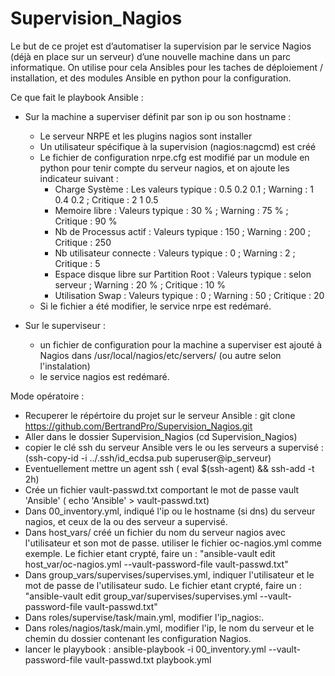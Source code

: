 # Supervision_Nagios

Le but de ce projet est d’automatiser la  supervision  par le service Nagios (déjà en place sur un serveur) d’une nouvelle machine dans un parc informatique.
On utilise pour cela Ansibles pour les taches de déploiement / installation, et des modules Ansible en python pour la configuration.

Ce que fait le playbook Ansible :
- Sur la machine a superviser définit par son ip ou son hostname : 
  - Le serveur NRPE et les plugins nagios sont installer
  - Un utilisateur spécifique à la supervision (nagios:nagcmd) est créé
  - Le fichier de configuration nrpe.cfg est modifié par un module en python pour tenir compte du serveur nagios, et on ajoute les indicateur suivant : 
      - Charge Système : Les valeurs typique : 0.5 0.2 0.1 ; Warning : 1 0.4 0.2 ; Critique : 2 1 0.5
      - Memoire libre : Valeurs typique : 30 % ; Warning : 75 % ; Critique : 90 %
      - Nb de Processus actif : Valeurs typique : 150 ; Warning : 200 ; Critique : 250
      - Nb utilisateur connecte : Valeurs typique : 0 ; Warning : 2 ; Critique : 5
      - Espace disque libre sur Partition Root : Valeurs typique : selon serveur ; Warning : 20 % ; Critique : 10 %
      - Utilisation Swap : Valeurs typique : 0 ; Warning : 50 ; Critique : 20
   - Si le fichier a été modifier, le service nrpe est redémaré.

- Sur le superviseur :
  - un fichier de configuration pour la machine a superviser est ajouté à Nagios dans /usr/local/nagios/etc/servers/ (ou autre selon l'instalation)
  - le service nagios est redémaré.

Mode opératoire :
- Recuperer le répértoire du projet sur le serveur Ansible :  git clone https://github.com/BertrandPro/Supervision_Nagios.git
- Aller dans le dossier Supervision_Nagios (cd  Supervision_Nagios)
- copier le clé ssh du serveur Ansible vers le ou les serveurs a supervisé : (ssh-copy-id -i ../.ssh/id_ecdsa.pub superuser@ip_serveur)
- Eventuellement mettre un agent ssh ( eval $(ssh-agent) && ssh-add -t 2h)
- Crée un fichier vault-passwd.txt comportant le mot de passe vault 'Ansible' ( echo 'Ansible' > vault-passwd.txt)
- Dans 00_inventory.yml, indiqué l'ip ou le hostname (si dns) du serveur nagios, et ceux de la ou des serveur a supervisé.
- Dans host_vars/ créé un fichier du nom du serveur nagios avec l'utilisateur et son mot de passe. utiliser le fichier oc-nagios.yml comme exemple. Le fichier etant crypté, faire un : "ansible-vault edit host_var/oc-nagios.yml --vault-password-file vault-passwd.txt"
- Dans group_vars/supervises/supervises.yml, indiquer l'utilisateur et le mot de passe de l'utilisateur sudo. Le fichier etant crypté, faire un : "ansible-vault edit group_var/supervises/supervises.yml --vault-password-file vault-passwd.txt"
- Dans roles/supervise/task/main.yml, modifier l'ip_nagios:.
- Dans roles/nagios/task/main.yml, modifier l'ip, le nom du serveur et le chemin du dossier contenant les configuration Nagios.
- lancer le playybook : ansible-playbook -i 00_inventory.yml --vault-password-file vault-passwd.txt  playbook.yml
